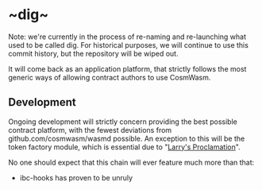 # ~dig~

Note: we're currently in the process of re-naming and re-launching what used to be called dig.  For historical purposes, we will continue to use this commit history, but the repository will be wiped out. 

It will come back as an application platform, that strictly follows the most generic ways of allowing contract authors to use CosmWasm.

## Development

Ongoing development will strictly concern providing the best possible contract platform, with the fewest deviations from github.com/cosmwasm/wasmd possible.  An exception to this will be the token factory module, which is essential due to "[Larry's Proclamation](https://x.com/larry0x/status/1554620489938751488?s=20)".  

No one should expect that this chain will ever feature much more than that:

* ibc-hooks has proven to be unruly
